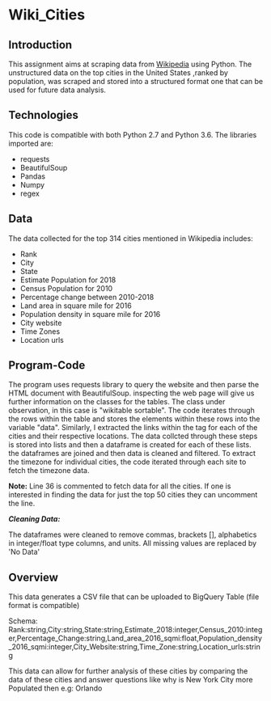 # Wiki_Cities

## Introduction

This assignment aims at scraping data from [Wikipedia](https://en.wikipedia.org/wiki/List_of_United_States_cities_by_population) using Python. The unstructured data on the top cities in the United States ,ranked by population, was scraped and stored into a structured format one that can be used for future data analysis.   

## Technologies

This code is compatible with both Python 2.7 and Python 3.6. The libraries imported are:
  * requests
  * BeautifulSoup
  * Pandas
  * Numpy
  * regex
  
## Data

The data collected for the top 314 cities mentioned in Wikipedia includes:

  * Rank
  * City
  * State
  * Estimate Population for 2018
  * Census Population for 2010
  * Percentage change between 2010-2018 
  * Land area in square mile for 2016
  * Population density in square mile for 2016
  * City website 
  * Time Zones
  * Location urls
  
 ## Program-Code
 
The program uses requests library to query the website and then parse the HTML document with BeautifulSoup.
inspecting the web page will give us further information on the classes for the tables. The class under observation, in this case is "wikitable sortable".
The code iterates through the rows within the table and stores the elements within these rows into the variable "data". Similarly, I extracted the links within the <a> tag for each of the cities and their respective locations.
The data collcted through these steps is stored into lists and then a dataframe is created for each of these lists. the dataframes are joined and then data is cleaned and filtered.
To extract the timezone for individual cities, the code iterated through each site to fetch the timezone data.

**Note:** Line 36 is commented to fetch data for all the cities. If one is interested in finding the data for just the top 50 cities they can uncomment the line. 

***Cleaning Data:*** 

The dataframes were cleaned to remove commas, brackets [], alphabetics in integer/float type columns, and units. All missing values are replaced by 'No Data'


## Overview

This data generates a CSV file that can be uploaded to BigQuery Table (file format is compatible)

Schema: Rank:string,City:string,State:string,Estimate_2018:integer,Census_2010:integer,Percentage_Change:string,Land_area_2016_sqmi:float,Population_density_2016_sqmi:integer,City_Website:string,Time_Zone:string,Location_urls:string

This data can allow for further analysis of these cities by comparing the data of these cities and answer questions like why is New York City more Populated then e.g: Orlando


